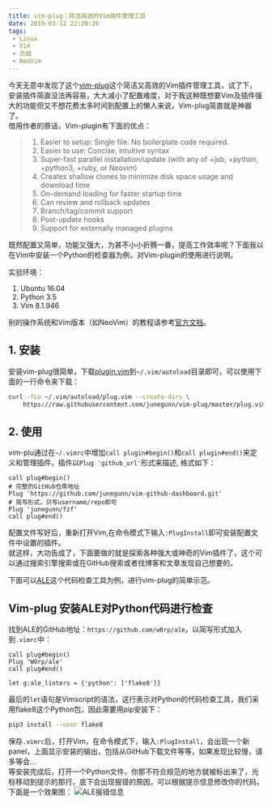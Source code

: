 ```yaml
---
title: vim-plug：简洁高效的Vim插件管理工具
date: 2019-03-12 22:20:26
tags:
 - Linux
 - Vim
 - 总结
 - NeoVim
---
```


今天无意中发现了这个[vim-plug](https://github.com/junegunn/vim-plug)这个简洁又高效的Vim插件管理工具，试了下，安装插件简直没法再容易，大大减小了配置难度，对于我这种既想要Vim及插件强大的功能但又不想花费太多时间到配置上的懒人来说，Vim-plug简直就是神器了。  
借用作者的原话，Vim-plugin有下面的优点：
> 1. Easier to setup: Single file. No boilerplate code required.
> 2. Easier to use: Concise, intuitive syntax
> 3. Super-fast parallel installation/update (with any of +job, +python, +python3, +ruby, or Neovim)
> 4. Creates shallow clones to minimize disk space usage and download time
> 5. On-demand loading for faster startup time
> 6. Can review and rollback updates
> 7. Branch/tag/commit support
> 8. Post-update hooks
> 9. Support for externally managed plugins

既然配置又简单，功能又强大，为甚不小小折腾一番，提高工作效率呢？下面我以在Vim中安装一个Python的检查器为例，对Vim-plugin的使用进行说明。
<!--more-->
实验环境：
 1. Ubuntu 16.04
 2. Python 3.5
 3. Vim 8.1.946

别的操作系统和Vim版本（如NeoVim）的教程请参考[官方文档](https://github.com/junegunn/vim-plug)。

## 1. 安装
安装vim-plug很简单，下载[plugin.vim](https://raw.githubusercontent.com/junegunn/vim-plug/master/plug.vim)到`~/.vim/autoload`目录即可，可以使用下面的一行命令来下载：
```bash
curl -fLo ~/.vim/autoload/plug.vim --create-dirs \
    https://raw.githubusercontent.com/junegunn/vim-plug/master/plug.vim
```

## 2. 使用
vim-plu通过在`~/.vimrc`中增加`call plugin#begin()`和`call plugin#end()`来定义和管理插件，插件以`Plug 'github_url'`形式来描述, 格式如下：
```vim
call plug#begin()
# 完整的GitHub仓库地址
Plug 'https://github.com/junegunn/vim-github-dashboard.git'
# 简写形式，只写username/repo即可
Plug 'junegunn/fzf'
call plug#end()
```
配置文件写好后，重新打开Vim,在命令模式下输入`:PlugInstall`即可安装配置文件中设置的插件。  
就这样，大功告成了，下面要做的就是探索各种强大或神奇的Vim插件了，这个可以通过搜索引擎搜索或在GitHub搜索或者找博客和文章发现自己想要的。

下面可以[ALE](https://github.com/w0rp/ale)这个代码检查工具为例，进行vim-plug的简单示范。

## Vim-plug 安装ALE对Python代码进行检查
找到ALE的GitHub地址：`https://github.com/w0rp/ale`，以简写形式加入到`.vimrc`中：
```vim
call plug#begin()
Plug 'W0rp/ale'
call plug#end()

let g:ale_linters = {'python': ['flake8']}
```
最后的`let`语句是Vimscript的语法，这行表示对Python的代码检查工具，我们采用flake8这个Python包，因此需要用pip安装下：
```bash
pip3 install --user flake8
```
保存`.vimrc`后，打开Vim，在命令模式下，输入`:PlugInstall`，会出现一个新panel，上面显示安装的输出，包括从GitHub下载文件等等，如果发现比较慢，请多等会…  
等安装完成后，打开一个Python文件，你那不符合规范的地方就被标出来了，光标移动到提示的那行，底下会出现报错的原因，可以根据提示信息修改你的代码，下面是一个效果图：
![ALE报错信息](/imgs/vim-plug-ale.png)